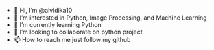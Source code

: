 - 👋 Hi, I’m @alvidika10
- 👀 I’m interested in Python, Image Processing, and Machine Learning
- 🌱 I’m currently learning Python
- 💞️ I’m looking to collaborate on python project
- 📫 How to reach me just follow my github

<!---
alvidika10/alvidika10 is a ✨ special ✨ repository because its `README.md` (this file) appears on your GitHub profile.
You can click the Preview link to take a look at your changes.
--->
